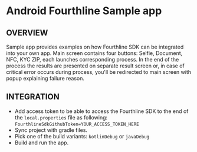 # Android Fourthline Sample app

## **OVERVIEW**
Sample app provides examples on how Fourthline SDK can be integrated into your own app.
Main screen contains four buttons: Selfie, Document, NFC, KYC ZIP, each launches corresponding process.
In the end of the process the results are presented on separate result screen or, in case of critical error occurs during process, you'll be redirected to main screen with popup explaining failure reason.

## **INTEGRATION**

- Add access token to be able to access the Fourthline SDK to the end of the `local.properties` file as following: `FourthlineSdkGithubToken=YOUR_ACCESS_TOKEN_HERE`
- Sync project with gradle files.
- Pick one of the build variants: `kotlinDebug` or `javaDebug`
- Build and run the app.